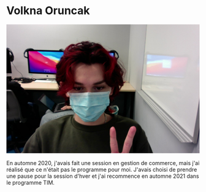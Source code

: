 # Volkna Oruncak

![photo](medias/photo20220202.jpg)

En automne 2020, j'avais fait une session en gestion de commerce, mais j'ai réalisé que ce n'était pas le programme pour moi. J'avais choisi de prendre une pause pour la session d'hver et j'ai recommence en automne 2021 dans le programme TIM.
